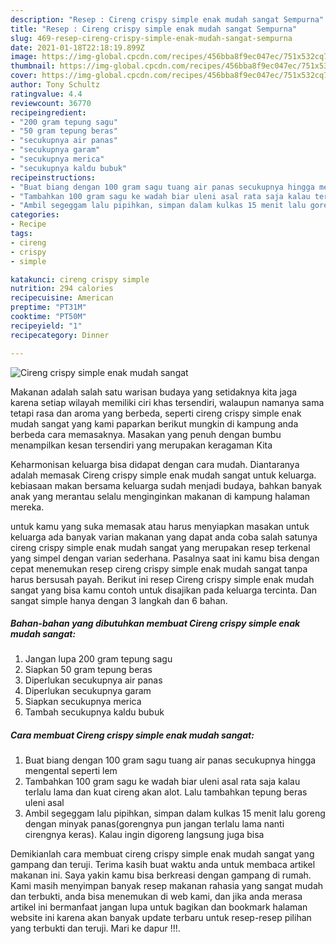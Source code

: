 ```yaml
---
description: "Resep : Cireng crispy simple enak mudah sangat Sempurna"
title: "Resep : Cireng crispy simple enak mudah sangat Sempurna"
slug: 469-resep-cireng-crispy-simple-enak-mudah-sangat-sempurna
date: 2021-01-18T22:18:19.899Z
image: https://img-global.cpcdn.com/recipes/456bba8f9ec047ec/751x532cq70/cireng-crispy-simple-enak-mudah-sangat-foto-resep-utama.jpg
thumbnail: https://img-global.cpcdn.com/recipes/456bba8f9ec047ec/751x532cq70/cireng-crispy-simple-enak-mudah-sangat-foto-resep-utama.jpg
cover: https://img-global.cpcdn.com/recipes/456bba8f9ec047ec/751x532cq70/cireng-crispy-simple-enak-mudah-sangat-foto-resep-utama.jpg
author: Tony Schultz
ratingvalue: 4.4
reviewcount: 36770
recipeingredient:
- "200 gram tepung sagu"
- "50 gram tepung beras"
- "secukupnya air panas"
- "secukupnya garam"
- "secukupnya merica"
- "secukupnya kaldu bubuk"
recipeinstructions:
- "Buat biang dengan 100 gram sagu tuang air panas secukupnya hingga mengental seperti lem"
- "Tambahkan 100 gram sagu ke wadah biar uleni asal rata saja kalau terlalu lama dan kuat cireng akan alot. Lalu tambahkan tepung beras uleni asal"
- "Ambil segeggam lalu pipihkan, simpan dalam kulkas 15 menit lalu goreng dengan minyak panas(gorengnya pun jangan terlalu lama nanti cirengnya keras). Kalau ingin digoreng langsung juga bisa"
categories:
- Recipe
tags:
- cireng
- crispy
- simple

katakunci: cireng crispy simple 
nutrition: 294 calories
recipecuisine: American
preptime: "PT31M"
cooktime: "PT50M"
recipeyield: "1"
recipecategory: Dinner

---
```



![Cireng crispy simple enak mudah sangat](https://img-global.cpcdn.com/recipes/456bba8f9ec047ec/751x532cq70/cireng-crispy-simple-enak-mudah-sangat-foto-resep-utama.jpg)

Makanan adalah salah satu warisan budaya yang setidaknya kita jaga karena setiap wilayah memiliki ciri khas tersendiri, walaupun namanya sama tetapi rasa dan aroma yang berbeda, seperti cireng crispy simple enak mudah sangat yang kami paparkan berikut mungkin di kampung anda berbeda cara memasaknya. Masakan yang penuh dengan bumbu menampilkan kesan tersendiri yang merupakan keragaman Kita



Keharmonisan keluarga bisa didapat dengan cara mudah. Diantaranya adalah memasak Cireng crispy simple enak mudah sangat untuk keluarga. kebiasaan makan bersama keluarga sudah menjadi budaya, bahkan banyak anak yang merantau selalu menginginkan makanan di kampung halaman mereka.

untuk kamu yang suka memasak atau harus menyiapkan masakan untuk keluarga ada banyak varian makanan yang dapat anda coba salah satunya cireng crispy simple enak mudah sangat yang merupakan resep terkenal yang simpel dengan varian sederhana. Pasalnya saat ini kamu bisa dengan cepat menemukan resep cireng crispy simple enak mudah sangat tanpa harus bersusah payah.
Berikut ini resep Cireng crispy simple enak mudah sangat yang bisa kamu contoh untuk disajikan pada keluarga tercinta. Dan sangat simple hanya dengan 3 langkah dan 6 bahan.


<!--inarticleads1-->

##### Bahan-bahan yang dibutuhkan membuat Cireng crispy simple enak mudah sangat:

1. Jangan lupa 200 gram tepung sagu
1. Siapkan 50 gram tepung beras
1. Diperlukan secukupnya air panas
1. Diperlukan secukupnya garam
1. Siapkan secukupnya merica
1. Tambah secukupnya kaldu bubuk




<!--inarticleads2-->

##### Cara membuat  Cireng crispy simple enak mudah sangat:

1. Buat biang dengan 100 gram sagu tuang air panas secukupnya hingga mengental seperti lem
1. Tambahkan 100 gram sagu ke wadah biar uleni asal rata saja kalau terlalu lama dan kuat cireng akan alot. Lalu tambahkan tepung beras uleni asal
1. Ambil segeggam lalu pipihkan, simpan dalam kulkas 15 menit lalu goreng dengan minyak panas(gorengnya pun jangan terlalu lama nanti cirengnya keras). Kalau ingin digoreng langsung juga bisa




Demikianlah cara membuat cireng crispy simple enak mudah sangat yang gampang dan teruji. Terima kasih buat waktu anda untuk membaca artikel makanan ini. Saya yakin kamu bisa berkreasi dengan gampang di rumah. Kami masih menyimpan banyak resep makanan rahasia yang sangat mudah dan terbukti, anda bisa menemukan di web kami, dan jika anda merasa artikel ini bermanfaat jangan lupa untuk bagikan dan bookmark halaman website ini karena akan banyak update terbaru untuk resep-resep pilihan yang terbukti dan teruji. Mari ke dapur !!!. 
